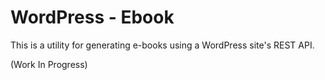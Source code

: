 # WordPress - Ebook

This is a utility for generating e-books using a WordPress site's REST API.

(Work In Progress)